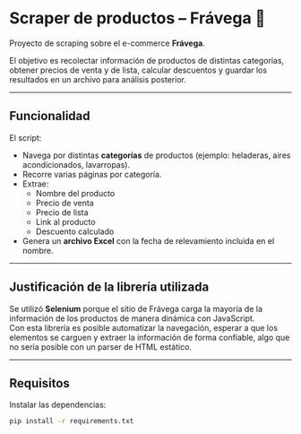 # Scraper de productos – Frávega 🛒

Proyecto de scraping sobre el e-commerce **Frávega**.  

El objetivo es recolectar información de productos de distintas categorías, obtener precios de venta y de lista, calcular descuentos y guardar los resultados en un archivo para análisis posterior.

---

## Funcionalidad

El script:
- Navega por distintas **categorías** de productos (ejemplo: heladeras, aires acondicionados, lavarropas).
- Recorre varias páginas por categoría.
- Extrae:
  - Nombre del producto
  - Precio de venta
  - Precio de lista
  - Link al producto
  - Descuento calculado
- Genera un **archivo Excel** con la fecha de relevamiento incluida en el nombre.

---

## Justificación de la librería utilizada

Se utilizó **Selenium** porque el sitio de Frávega carga la mayoría de la información de los productos de manera dinámica con JavaScript.  
Con esta librería es posible automatizar la navegación, esperar a que los elementos se carguen y extraer la información de forma confiable, algo que no sería posible con un parser de HTML estático.

---

## Requisitos

Instalar las dependencias:

```bash
pip install -r requirements.txt
